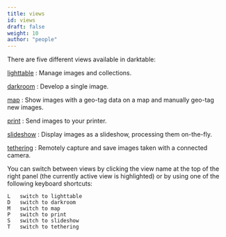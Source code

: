 ```yaml
---
title: views
id: views
draft: false
weight: 10
author: "people"
---
```


There are five different views available in darktable:

[lighttable](../../lighttable/_index.md)
: Manage images and collections.

[darkroom](../../darkroom/_index.md)
: Develop a single image.

[map](../../map/_index.md)
: Show images with a geo-tag data on a map and manually geo-tag new images.

[print](../../print/_index.md)
: Send images to your printer.

[slideshow](../../slideshow/_index.md)
: Display images as a slideshow, processing them on-the-fly.

[tethering](../../tethering/_index.md)
: Remotely capture and save images taken with a connected camera.

You can switch between views by clicking the view name at the top of the right panel (the currently active view is highlighted) or by using one of the following keyboard shortcuts:

```
L 	switch to lighttable
D 	switch to darkroom
M 	switch to map
P 	switch to print
S 	switch to slideshow
T 	switch to tethering
```

